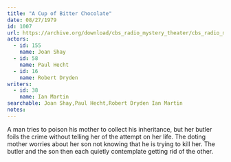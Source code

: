 ```yaml
---
title: "A Cup of Bitter Chocolate"
date: 08/27/1979
id: 1007
url: https://archive.org/download/cbs_radio_mystery_theater/cbs_radio_mystery_theater-1001-1050.zip/cbs_radio_mystery_theater-1001-1050%2Fcbsrmt_1007_a_cup_of_bitter_chocolate.mp3
actors:  
  - id: 155
    name: Joan Shay  
  - id: 58
    name: Paul Hecht  
  - id: 16
    name: Robert Dryden
writers:  
  - id: 38
    name: Ian Martin
searchable: Joan Shay,Paul Hecht,Robert Dryden Ian Martin
notes:  
---
```

A man tries to poison his mother to collect his inheritance, but her butler foils the crime without telling her of the attempt on her life. The doting mother worries about her son not knowing that he is trying to kill her. The butler and the son then each quietly contemplate getting rid of the other.